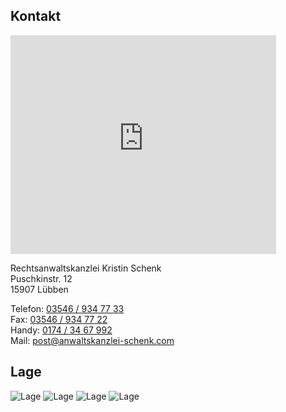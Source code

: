 ## Kontakt

<iframe id="map" width="425" height="350" frameborder="0" scrolling="no" marginheight="0" marginwidth="0" src="https://maps.google.com/maps?ll=51.93798,13.89063&t=h&output=embed&q=Puschkinstr.+12+15907+Lübben&hl=de&iwloc=false"></iframe>

Rechtsanwaltskanzlei Kristin Schenk<br>
Puschkinstr. 12<br>
15907 Lübben<br>

Telefon:  <a href="tel:+4935469347733">03546 / 934 77 33</a><br>
Fax:      <a href="tel:+4935469347722">03546 / 934 77 22</a><br>
Handy:    <a href="tel:+491743467992">0174 / 34 67 992</a><br>
Mail:     <a href="mailto:post@anwaltskanzlei-schenk.com">post@anwaltskanzlei-schenk.com</a>

## Lage

![Lage](img/lage1.jpg)
![Lage](img/lage2.jpg)
![Lage](img/lage3.jpg)
![Lage](img/lage4.jpg)

